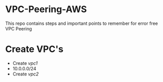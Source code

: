 # VPC-Peering-AWS
This repo contains steps and important points to remember for error free VPC Peering
# Create VPC's
- Create *vpc1*
-   10.0.0.0/24
- Create *vpc2*


